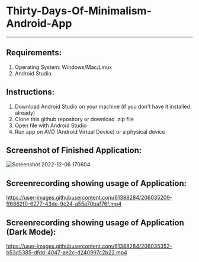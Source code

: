 # Thirty-Days-Of-Minimalism-Android-App
---
## Requirements:
1. Operating System: Windows/Mac/Linux
1. Android Studio

## Instructions:
1. Download Android Studio on your machine (if you don't have it installed already)
1. Clone this github repository or download .zip file
1. Open file with Android Studio
1. Run app on AVD (Android Virtual Device) or a physical device

## Screenshot of Finished Application:
![Screenshot 2022-12-06 170604](https://user-images.githubusercontent.com/61388284/206034453-3cd48928-378c-4cc6-a419-090e09389843.png)

## Screenrecording showing usage of Application:
https://user-images.githubusercontent.com/61388284/206035209-ff6862f0-6277-43de-9c24-a55a70baf76f.mp4

## Screenrecording showing usage of Application (Dark Mode):
https://user-images.githubusercontent.com/61388284/206035352-b53d5385-dfdd-4047-ae2c-d240997c2b22.mp4

